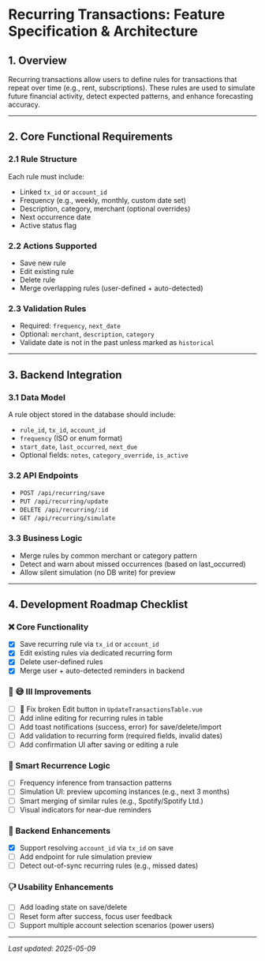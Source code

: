 # Recurring Transactions: Feature Specification & Architecture

## 1. Overview

Recurring transactions allow users to define rules for transactions that repeat over time (e.g., rent, subscriptions). These rules are used to simulate future financial activity, detect expected patterns, and enhance forecasting accuracy.

---

## 2. Core Functional Requirements

### 2.1 Rule Structure

Each rule must include:

- Linked `tx_id` or `account_id`
- Frequency (e.g., weekly, monthly, custom date set)
- Description, category, merchant (optional overrides)
- Next occurrence date
- Active status flag

### 2.2 Actions Supported

- Save new rule
- Edit existing rule
- Delete rule
- Merge overlapping rules (user-defined + auto-detected)

### 2.3 Validation Rules

- Required: `frequency`, `next_date`
- Optional: `merchant`, `description`, `category`
- Validate date is not in the past unless marked as `historical`

---

## 3. Backend Integration

### 3.1 Data Model

A rule object stored in the database should include:

- `rule_id`, `tx_id`, `account_id`
- `frequency` (ISO or enum format)
- `start_date`, `last_occurred`, `next_due`
- Optional fields: `notes`, `category_override`, `is_active`

### 3.2 API Endpoints

- `POST /api/recurring/save`
- `PUT /api/recurring/update`
- `DELETE /api/recurring/:id`
- `GET /api/recurring/simulate`

### 3.3 Business Logic

- Merge rules by common merchant or category pattern
- Detect and warn about missed occurrences (based on last_occurred)
- Allow silent simulation (no DB write) for preview

---

## 4. Development Roadmap Checklist

### ❌ Core Functionality

- [x] Save recurring rule via `tx_id` or `account_id`
- [x] Edit existing rules via dedicated recurring form
- [x] Delete user-defined rules
- [x] Merge user + auto-detected reminders in backend

### 🍍 😅 III Improvements

- [ ] 🔏 Fix broken Edit button in `UpdateTransactionsTable.vue`
- [ ] Add inline editing for recurring rules in table
- [ ] Add toast notifications (success, error) for save/delete/import
- [ ] Add validation to recurring form (required fields, invalid dates)
- [ ] Add confirmation UI after saving or editing a rule

### 💉 Smart Recurrence Logic

- [ ] Frequency inference from transaction patterns
- [ ] Simulation UI: preview upcoming instances (e.g., next 3 months)
- [ ] Smart merging of similar rules (e.g., Spotify/Spotify Ltd.)
- [ ] Visual indicators for near-due reminders

### 📀 Backend Enhancements

- [x] Support resolving `account_id` via `tx_id` on save
- [ ] Add endpoint for rule simulation preview
- [ ] Detect out-of-sync recurring rules (e.g., missed dates)

### 🖓 Usability Enhancements

- [ ] Add loading state on save/delete
- [ ] Reset form after success, focus user feedback
- [ ] Support multiple account selection scenarios (power users)

---

_Last updated: 2025-05-09_
